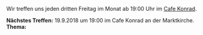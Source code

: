 Wir treffen uns jeden dritten Freitag im Monat ab 19:00 Uhr im
[Cafe Konrad]( https://www.openstreetmap.org/search?query=cafe%20konrad%20hannover#map=19/52.37246/9.73353 ).

<div class="box" markdown="1">
<strong>Nächstes Treffen:</strong> 19.9.2018 um 19:00 im Cafe Konrad an der Marktkirche.
<br/>
<strong>Thema:</strong>
</div>
